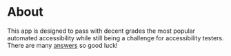 # About
This app is designed to pass with decent grades the most popular automated accessibility while still being a challenge for accessibility testers.
There are many [answers](https://csps-riw.github.io/a11y-tester/answers) so good luck!